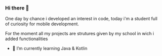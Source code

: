 ### Hi there 👋

One day by chance i developed an interest in code, today i'm a student full of curiosity for mobile development.

For the moment all my projects are strutures given by my school in wich i added functionalities
- 🌱 I’m currently learning Java & Kotlin
<!--
**louliloula/louliloula** is a ✨ _special_ ✨ repository because its `README.md` (this file) appears on your GitHub profile.

Here are some ideas to get you started:


-->

